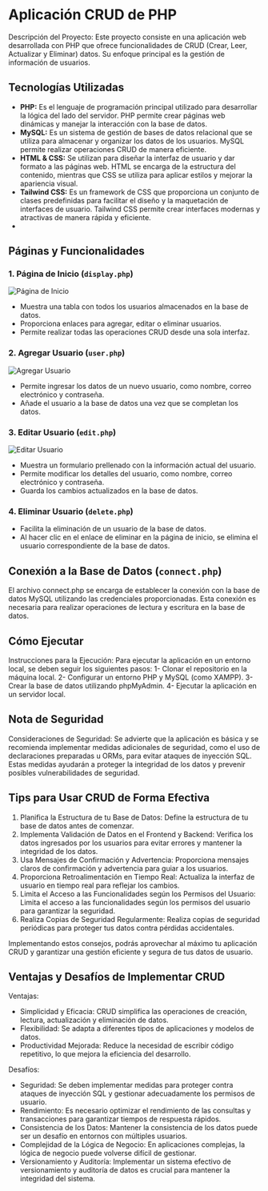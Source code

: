 
# Aplicación CRUD de PHP

Descripción del Proyecto: Este proyecto consiste en una aplicación web desarrollada con PHP que ofrece funcionalidades de CRUD (Crear, Leer, Actualizar y Eliminar) datos. Su enfoque principal es la gestión de información de usuarios.

## Tecnologías Utilizadas

- **PHP:** Es el lenguaje de programación principal utilizado para desarrollar la lógica del lado del servidor. PHP permite crear páginas web dinámicas y manejar la interacción con la base de datos.
- **MySQL:** Es un sistema de gestión de bases de datos relacional que se utiliza para almacenar y organizar los datos de los usuarios. MySQL permite realizar operaciones CRUD de manera eficiente.
- **HTML & CSS:** Se utilizan para diseñar la interfaz de usuario y dar formato a las páginas web. HTML se encarga de la estructura del contenido, mientras que CSS se utiliza para aplicar estilos y mejorar la apariencia visual.
- **Tailwind CSS:** Es un framework de CSS que proporciona un conjunto de clases predefinidas para facilitar el diseño y la maquetación de interfaces de usuario. Tailwind CSS permite crear interfaces modernas y atractivas de manera rápida y eficiente.
- 
## Páginas y Funcionalidades

### 1. Página de Inicio (`display.php`)

![Página de Inicio](images/display.png)

- Muestra una tabla con todos los usuarios almacenados en la base de datos.
- Proporciona enlaces para agregar, editar o eliminar usuarios.
- Permite realizar todas las operaciones CRUD desde una sola interfaz.
  
### 2. Agregar Usuario (`user.php`)

![Agregar Usuario](images/add.png)

- Permite ingresar los datos de un nuevo usuario, como nombre, correo electrónico y contraseña.
- Añade el usuario a la base de datos una vez que se completan los datos.

### 3. Editar Usuario (`edit.php`)

![Editar Usuario](images/edit.png)

- Muestra un formulario prellenado con la información actual del usuario.
- Permite modificar los detalles del usuario, como nombre, correo electrónico y contraseña.
- Guarda los cambios actualizados en la base de datos.

### 4. Eliminar Usuario (`delete.php`)

- Facilita la eliminación de un usuario de la base de datos.
- Al hacer clic en el enlace de eliminar en la página de inicio, se elimina el usuario correspondiente de la base de datos.

## Conexión a la Base de Datos (`connect.php`)

El archivo connect.php se encarga de establecer la conexión con la base de datos MySQL utilizando las credenciales proporcionadas. Esta conexión es necesaria para realizar operaciones de lectura y escritura en la base de datos.

## Cómo Ejecutar

Instrucciones para la Ejecución: Para ejecutar la aplicación en un entorno local, se deben seguir los siguientes pasos: 
1- Clonar el repositorio en la máquina local.
2- Configurar un entorno PHP y MySQL (como XAMPP).
3- Crear la base de datos utilizando phpMyAdmin.
4- Ejecutar la aplicación en un servidor local.

## Nota de Seguridad

Consideraciones de Seguridad: Se advierte que la aplicación es básica y se recomienda implementar medidas adicionales de seguridad, como el uso de declaraciones preparadas u ORMs, para evitar ataques de inyección SQL. Estas medidas ayudarán a proteger la integridad de los datos y prevenir posibles vulnerabilidades de seguridad.

## Tips para Usar CRUD de Forma Efectiva

1. Planifica la Estructura de tu Base de Datos: Define la estructura de tu base de datos antes de comenzar.
2. Implementa Validación de Datos en el Frontend y Backend: Verifica los datos ingresados por los usuarios para evitar errores y mantener la integridad de los datos.
3. Usa Mensajes de Confirmación y Advertencia: Proporciona mensajes claros de confirmación y advertencia para guiar a los usuarios.
4. Proporciona Retroalimentación en Tiempo Real: Actualiza la interfaz de usuario en tiempo real para reflejar los cambios.
5. Limita el Acceso a las Funcionalidades según los Permisos del Usuario: Limita el acceso a las funcionalidades según los permisos del usuario para garantizar la seguridad.
6. Realiza Copias de Seguridad Regularmente: Realiza copias de seguridad periódicas para proteger tus datos contra pérdidas accidentales.

Implementando estos consejos, podrás aprovechar al máximo tu aplicación CRUD y garantizar una gestión eficiente y segura de tus datos de usuario.

## Ventajas y Desafíos de Implementar CRUD

Ventajas:

- Simplicidad y Eficacia: CRUD simplifica las operaciones de creación, lectura, actualización y eliminación de datos.
- Flexibilidad: Se adapta a diferentes tipos de aplicaciones y modelos de datos.
- Productividad Mejorada: Reduce la necesidad de escribir código repetitivo, lo que mejora la eficiencia del desarrollo.

Desafíos:

- Seguridad: Se deben implementar medidas para proteger contra ataques de inyección SQL y gestionar adecuadamente los permisos de usuario.
- Rendimiento: Es necesario optimizar el rendimiento de las consultas y transacciones para garantizar tiempos de respuesta rápidos.
- Consistencia de los Datos: Mantener la consistencia de los datos puede ser un desafío en entornos con múltiples usuarios.
- Complejidad de la Lógica de Negocio: En aplicaciones complejas, la lógica de negocio puede volverse difícil de gestionar.
- Versionamiento y Auditoría: Implementar un sistema efectivo de versionamiento y auditoría de datos es crucial para mantener la integridad del sistema.

